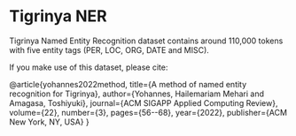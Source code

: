# Tigrinya NER


Tigrinya Named Entity Recognition dataset contains around 110,000 tokens with five entity tags 
(PER, LOC, ORG, DATE and MISC).


 

If you make use of this dataset, please cite:

@article{yohannes2022method,
  title={A method of named entity recognition for Tigrinya},
  author={Yohannes, Hailemariam Mehari and Amagasa, Toshiyuki},
  journal={ACM SIGAPP Applied Computing Review},
  volume={22},
  number={3},
  pages={56--68},
  year={2022},
  publisher={ACM New York, NY, USA}
}

